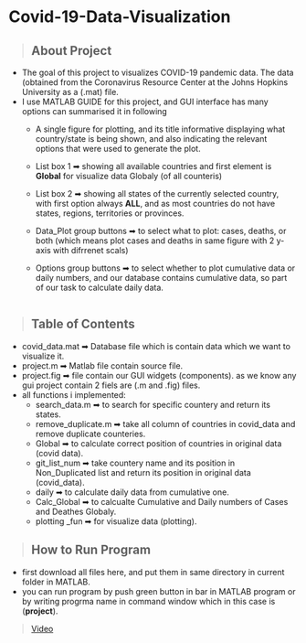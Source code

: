 # Covid-19-Data-Visualization
> ## About Project
  * The goal of this project to visualizes COVID-19 pandemic data. The data (obtained from the Coronavirus Resource Center at the Johns Hopkins University as a (.mat)       file.
  * I use MATLAB GUIDE for this project, and GUI interface has many options can summarised it in following
    * A single figure for plotting, and its title informative displaying what country/state is being shown, and also  indicating the relevant options 
     that were used to generate the plot.
    * List box 1 ➡ showing all available countries and first element is **Global** for visualize data Globaly (of all counteris)
    * List box 2 ➡ showing all states of the currently selected country, with first option always **ALL**, and as most countries do not have states, regions,                                 territories or provinces.
    * Data_Plot group buttons ➡ to select what to plot: cases, deaths, or both (which means plot cases and deaths in same figure with 2 y-axis with difrrenet scals)
    * Options group buttons ➡ to select whether to plot cumulative data or daily numbers, and our database contains cumulative data, so part of our task to calculate                                   daily data.
    
         <p align = "center">
            <img  src="https://user-images.githubusercontent.com/67025780/160407938-397385d2-4f51-4259-b9d3-5f6ac4371fcd.jpg" alt="">
         </p>

   
 > ## Table of Contents
   * covid_data.mat ➡ Database file which is contain data which we want to visualize it.
   * project.m ➡ Matlab file contain source file.
   * project.fig ➡ file contain our GUI widgets (components). as we know any gui project contain 2 fiels are (.m and .fig) files.
   * all functions i implemented:
     * search_data.m ➡ to search for specific countery and return its states.
     * remove_duplicate.m ➡ take all column of countries in covid_data and remove duplicate counteries.
     * Global ➡ to calculate correct position of countries in original data (covid data).
     * git_list_num ➡ take countery name and its position in Non_Duplicated list and return its position in original data (covid_data).
     * daily ➡ to calculate daily data from cumulative one.
     * Calc_Global ➡ to calcualte Cumulative and Daily numbers of Cases and Deathes Globaly.
     * plotting _fun ➡ for visualize data (plotting).
 > ## How to Run Program
   * first download all files here, and put them in same directory in current folder in MATLAB.
   * you can run program by push green button in bar in MATLAB program or by writing progrma name in command window which in this case is (**project**).
> [Video](https://drive.google.com/drive/folders/1U_iMkxYNEtBgr9grcJr8qgA1Fual7h5F?usp=sharing)

